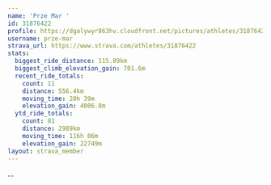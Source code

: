 ```yaml
---
name: 'Prze Mar '
id: 31876422
profile: https://dgalywyr863hv.cloudfront.net/pictures/athletes/31876422/22548952/2/large.jpg
username: prze-mar
strava_url: https://www.strava.com/athletes/31876422
stats:
  biggest_ride_distance: 115.89km
  biggest_climb_elevation_gain: 701.6m
  recent_ride_totals:
    count: 11
    distance: 556.4km
    moving_time: 20h 39m
    elevation_gain: 4006.8m
  ytd_ride_totals:
    count: 81
    distance: 2989km
    moving_time: 116h 06m
    elevation_gain: 22749m
layout: strava_member
--- 
```

...
